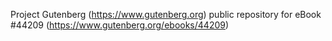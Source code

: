Project Gutenberg (https://www.gutenberg.org) public repository for eBook #44209 (https://www.gutenberg.org/ebooks/44209)
